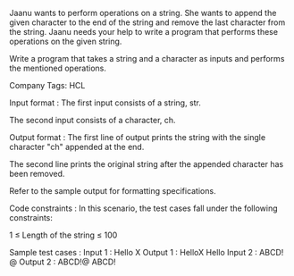 Jaanu wants to perform operations on a string. She wants to append the given character to the end of the string and remove the last character from the string. Jaanu needs your help to write a program that performs these operations on the given string.



Write a program that takes a string and a character as inputs and performs the mentioned operations.



Company Tags: HCL 

Input format :
The first input consists of a string, str.

The second input consists of a character, ch.

Output format :
The first line of output prints the string with the single character "ch" appended at the end.

The second line prints the original string after the appended character has been removed.



Refer to the sample output for formatting specifications.

Code constraints :
In this scenario, the test cases fall under the following constraints:

1 ≤ Length of the string ≤ 100

Sample test cases :
Input 1 :
Hello
X
Output 1 :
HelloX
Hello
Input 2 :
ABCD!
@
Output 2 :
ABCD!@
ABCD!
